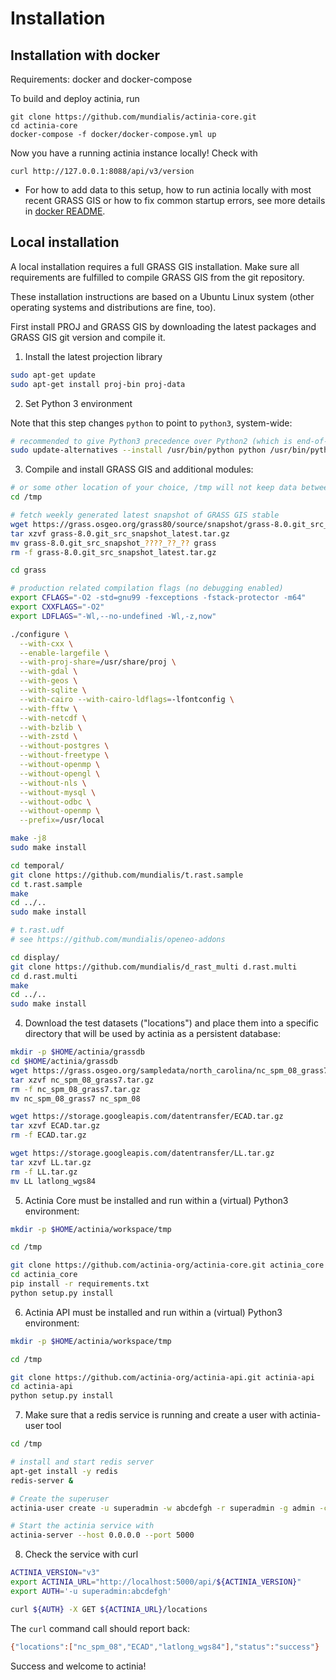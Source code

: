 # Installation

## Installation with docker

Requirements: docker and docker-compose

To build and deploy actinia, run

```
git clone https://github.com/mundialis/actinia-core.git
cd actinia-core
docker-compose -f docker/docker-compose.yml up
```

Now you have a running actinia instance locally! Check with

```
curl http://127.0.0.1:8088/api/v3/version
```

- For how to add data to this setup, how to run actinia locally with most recent GRASS GIS or how to fix common startup errors, see more details in [docker README](https://github.com/actinia-org/actinia-core/blob/main/docker/README.md).

## Local installation

A local installation requires a full GRASS GIS installation. Make sure
all requirements are fulfilled to compile GRASS GIS from the git
repository.

These installation instructions are based on a Ubuntu Linux system (other
operating systems and distributions are fine, too).

First install PROJ and GRASS GIS by downloading the latest packages
and GRASS GIS git version and compile it.

1. Install the latest projection library

```bash
sudo apt-get update
sudo apt-get install proj-bin proj-data
```

2. Set Python 3 environment

Note that this step changes `python` to point to `python3`, system-wide:

```bash
# recommended to give Python3 precedence over Python2 (which is end-of-life since 2019)
sudo update-alternatives --install /usr/bin/python python /usr/bin/python3 1
```

3. Compile and install GRASS GIS and additional modules:

```bash
# or some other location of your choice, /tmp will not keep data between reboots
cd /tmp

# fetch weekly generated latest snapshot of GRASS GIS stable
wget https://grass.osgeo.org/grass80/source/snapshot/grass-8.0.git_src_snapshot_latest.tar.gz
tar xzvf grass-8.0.git_src_snapshot_latest.tar.gz
mv grass-8.0.git_src_snapshot_????_??_?? grass
rm -f grass-8.0.git_src_snapshot_latest.tar.gz

cd grass

# production related compilation flags (no debugging enabled)
export CFLAGS="-O2 -std=gnu99 -fexceptions -fstack-protector -m64"
export CXXFLAGS="-O2"
export LDFLAGS="-Wl,--no-undefined -Wl,-z,now"

./configure \
  --with-cxx \
  --enable-largefile \
  --with-proj-share=/usr/share/proj \
  --with-gdal \
  --with-geos \
  --with-sqlite \
  --with-cairo --with-cairo-ldflags=-lfontconfig \
  --with-fftw \
  --with-netcdf \
  --with-bzlib \
  --with-zstd \
  --without-postgres \
  --without-freetype \
  --without-openmp \
  --without-opengl \
  --without-nls \
  --without-mysql \
  --without-odbc \
  --without-openmp \
  --prefix=/usr/local

make -j8
sudo make install

cd temporal/
git clone https://github.com/mundialis/t.rast.sample
cd t.rast.sample
make
cd ../..
sudo make install

# t.rast.udf
# see https://github.com/mundialis/openeo-addons

cd display/
git clone https://github.com/mundialis/d_rast_multi d.rast.multi
cd d.rast.multi
make
cd ../..
sudo make install
```

4. Download the test datasets ("locations") and place them into a
   specific directory that will be used by actinia as a persistent database:

```bash
mkdir -p $HOME/actinia/grassdb
cd $HOME/actinia/grassdb
wget https://grass.osgeo.org/sampledata/north_carolina/nc_spm_08_grass7.tar.gz
tar xzvf nc_spm_08_grass7.tar.gz
rm -f nc_spm_08_grass7.tar.gz
mv nc_spm_08_grass7 nc_spm_08

wget https://storage.googleapis.com/datentransfer/ECAD.tar.gz
tar xzvf ECAD.tar.gz
rm -f ECAD.tar.gz

wget https://storage.googleapis.com/datentransfer/LL.tar.gz
tar xzvf LL.tar.gz
rm -f LL.tar.gz
mv LL latlong_wgs84
```

5. Actinia Core must be installed and run within a (virtual) Python3 environment:

```bash
mkdir -p $HOME/actinia/workspace/tmp

cd /tmp

git clone https://github.com/actinia-org/actinia-core.git actinia_core
cd actinia_core
pip install -r requirements.txt
python setup.py install
```

6. Actinia API must be installed and run within a (virtual) Python3 environment:

```bash
mkdir -p $HOME/actinia/workspace/tmp

cd /tmp

git clone https://github.com/actinia-org/actinia-api.git actinia-api
cd actinia-api
python setup.py install
```

7. Make sure that a redis service is running and create a user with
   actinia-user tool

```bash
cd /tmp

# install and start redis server
apt-get install -y redis
redis-server &

# Create the superuser
actinia-user create -u superadmin -w abcdefgh -r superadmin -g admin -c 100000000000 -n 1000 -t 6000

# Start the actinia service with
actinia-server --host 0.0.0.0 --port 5000
```

8. Check the service with curl

```bash
ACTINIA_VERSION="v3"
export ACTINIA_URL="http://localhost:5000/api/${ACTINIA_VERSION}"
export AUTH='-u superadmin:abcdefgh'

curl ${AUTH} -X GET ${ACTINIA_URL}/locations
```

The `curl` command call should report back:

```bash
{"locations":["nc_spm_08","ECAD","latlong_wgs84"],"status":"success"}
```

Success and welcome to actinia!
